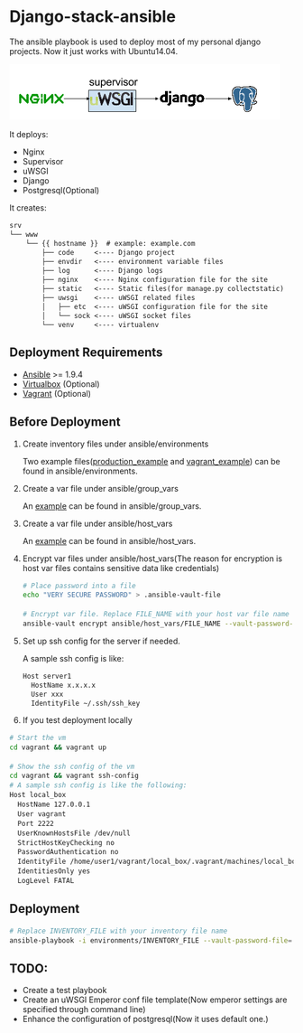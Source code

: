 # Django-stack-ansible

The ansible playbook is used to deploy most of my personal django projects.
Now it just works with Ubuntu14.04.

![topology](ansible-django-stack.png)

It deploys:

* Nginx
* Supervisor
* uWSGI
* Django
* Postgresql(Optional)

It creates:

```
srv
└── www
    └── {{ hostname }}  # example: example.com
        ├── code     <---- Django project
        ├── envdir   <---- environment variable files
        ├── log      <---- Django logs
        ├── nginx    <---- Nginx configuration file for the site
        ├── static   <---- Static files(for manage.py collectstatic)
        ├── uwsgi    <---- uWSGI related files
        │   ├── etc  <---- uWSGI configuration file for the site
        │   └── sock <---- uWSGI socket files
        └── venv     <---- virtualenv
```

## Deployment Requirements

+ [Ansible](http://www.ansible.com/) >= 1.9.4
+ [Virtualbox](https://www.virtualbox.org/) (Optional)
+ [Vagrant](https://www.vagrantup.com/) (Optional)

## Before Deployment

1. Create inventory files under ansible/environments

    Two example files([production_example](ansible/environments/production_example) and [vagrant_example](ansible/environments/vagrant_example)) can be found in ansible/environments.

2. Create a var file under ansible/group_vars

    An [example](ansible/group_vars/web.sample) can be found in ansible/group_vars.

3. Create a var file under ansible/host_vars

    An [example](ansible/host_vars/host_sample) can be found in ansible/host_vars.

4. Encrypt var files under ansible/host_vars(The reason for encryption is host var files contains sensitive data like credentials)

    ```bash
    # Place password into a file
    echo "VERY SECURE PASSWORD" > .ansible-vault-file

    # Encrypt var file. Replace FILE_NAME with your host var file name
    ansible-vault encrypt ansible/host_vars/FILE_NAME --vault-password-file=.ansible-vault-file
    ```

5. Set up ssh config for the server if needed.

    A sample ssh config is like:

    ```
    Host server1
      HostName x.x.x.x
      User xxx
      IdentityFile ~/.ssh/ssh_key
    ```

6. If you test deployment locally

```bash
# Start the vm
cd vagrant && vagrant up

# Show the ssh config of the vm
cd vagrant && vagrant ssh-config
# A sample ssh config is like the following:
Host local_box
  HostName 127.0.0.1
  User vagrant
  Port 2222
  UserKnownHostsFile /dev/null
  StrictHostKeyChecking no
  PasswordAuthentication no
  IdentityFile /home/user1/vagrant/local_box/.vagrant/machines/local_box/virtualbox/private_key
  IdentitiesOnly yes
  LogLevel FATAL
```

## Deployment

```bash
# Replace INVENTORY_FILE with your inventory file name
ansible-playbook -i environments/INVENTORY_FILE --vault-password-file=.ansible-vault-file site.yml
```


## TODO:

* Create a test playbook
* Create an uWSGI Emperor conf file template(Now emperor settings are specified through command line)
* Enhance the configuration of postgresql(Now it uses default one.)
